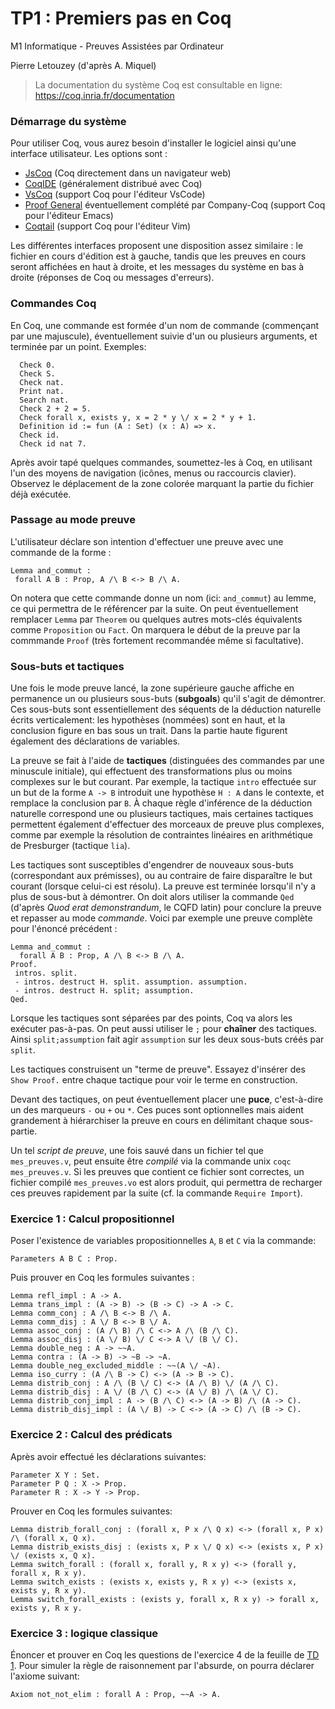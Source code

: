 TP1 : Premiers pas en Coq
=========================

M1 Informatique - Preuves Assistées par Ordinateur 

Pierre Letouzey (d'après A. Miquel)

> La documentation du système Coq est consultable en ligne:
> https://coq.inria.fr/documentation

### Démarrage du système ###

Pour utiliser Coq, vous aurez besoin d'installer le logiciel ainsi
qu'une interface utilisateur.  Les options sont :

- [JsCoq](https://x80.org/collacoq) (Coq directement dans un
  navigateur web)
- [CoqIDE](https://coq.inria.fr/refman/practical-tools/coqide.html)
  (généralement distribué avec Coq)
- [VsCoq](https://github.com/coq-community/vscoq) (support Coq pour
  l'éditeur VsCode)
- [Proof General](https://proofgeneral.github.io/) éventuellement
  complété par Company-Coq (support Coq pour l'éditeur Emacs)
- [Coqtail](https://github.com/whonore/Coqtail) (support Coq pour
  l'éditeur Vim)

Les différentes interfaces proposent une disposition assez similaire :
le fichier en cours d'édition est à gauche, tandis que les preuves en
cours seront affichées en haut à droite, et les messages du système en
bas à droite (réponses de Coq ou messages d'erreurs).

### Commandes Coq ###

En Coq, une commande est formée d'un nom de commande (commençant par
une majuscule), éventuellement suivie d'un ou plusieurs arguments, et
terminée par un point.  Exemples:

```
  Check 0.
  Check S.
  Check nat.
  Print nat.
  Search nat.
  Check 2 + 2 = 5.
  Check forall x, exists y, x = 2 * y \/ x = 2 * y + 1.
  Definition id := fun (A : Set) (x : A) => x.
  Check id.
  Check id nat 7.
```

Après avoir tapé quelques commandes, soumettez-les à Coq, en utilisant
l'un des moyens de navigation (icônes, menus ou raccourcis
clavier). Observez le déplacement de la zone colorée marquant la
partie du fichier déjà exécutée.

### Passage au mode preuve ###

L'utilisateur déclare son intention d'effectuer une preuve avec une
commande de la forme :

```
Lemma and_commut :
 forall A B : Prop, A /\ B <-> B /\ A.
```

On notera que cette commande donne un nom (ici: `and_commut`) au
lemme, ce qui permettra de le référencer par la suite. On peut
éventuellement remplacer `Lemma` par `Theorem` ou quelques autres
mots-clés équivalents comme `Proposition` ou `Fact`. On marquera le
début de la preuve par la commmande `Proof` (très fortement
recommandée même si facultative).

### Sous-buts et tactiques ###

Une fois le mode preuve lancé, la zone supérieure gauche affiche en
permanence un ou plusieurs sous-buts (**subgoals**) qu'il s'agit de
démontrer. Ces sous-buts sont essentiellement des séquents de la
déduction naturelle écrits verticalement: les hypothèses (nommées)
sont en haut, et la conclusion figure en bas sous un trait. Dans la
partie haute figurent également des déclarations de variables.

La preuve se fait à l'aide de **tactiques** (distinguées des commandes
par une minuscule initiale), qui effectuent des transformations plus
ou moins complexes sur le but courant.  Par exemple, la tactique
`intro` effectuée sur un but de la forme `A -> B` introduit une
hypothèse `H : A` dans le contexte, et remplace la conclusion par
`B`. À chaque règle d'inférence de la déduction naturelle correspond
une ou plusieurs tactiques, mais certaines tactiques permettent
également d'effectuer des morceaux de preuve plus complexes, comme par
exemple la résolution de contraintes linéaires en arithmétique de
Presburger (tactique `lia`).

Les tactiques sont susceptibles d'engendrer de nouveaux sous-buts
(correspondant aux prémisses), ou au contraire de faire disparaître le
but courant (lorsque celui-ci est résolu).  La preuve est terminée
lorsqu'il n'y a plus de sous-but à démontrer. On doit alors utiliser
la commande `Qed` (d'après *Quod erat demonstrandum*, le CQFD latin)
pour conclure la preuve et repasser au mode *commande*. Voici par
exemple une preuve complète pour l'énoncé précédent :

```
Lemma and_commut :
  forall A B : Prop, A /\ B <-> B /\ A.
Proof.
 intros. split.
 - intros. destruct H. split. assumption. assumption.
 - intros. destruct H. split; assumption.
Qed.
```

Lorsque les tactiques sont séparées par des points, Coq va alors les
exécuter pas-à-pas. On peut aussi utiliser le `;` pour **chaîner** des
tactiques. Ainsi `split;assumption` fait agir `assumption` sur les
deux sous-buts créés par `split`.

Les tactiques construisent un "terme de preuve". Essayez d'insérer des
`Show Proof.` entre chaque tactique pour voir le terme en construction.

Devant des tactiques, on peut éventuellement placer une **puce**,
c'est-à-dire un des marqueurs `-` ou `+` ou `*`. Ces puces sont
optionnelles mais aident grandement à hiérarchiser la preuve en cours
en délimitant chaque sous-partie.

Un tel *script de preuve*, une fois sauvé dans un fichier tel que
`mes_preuves.v`, peut ensuite être *compilé* via la commande unix
`coqc mes_preuves.v`.  Si les preuves que contient ce fichier sont
correctes, un fichier compilé `mes_preuves.vo` est alors produit, qui
permettra de recharger ces preuves rapidement par la suite (cf. la
commande `Require Import`).

### Exercice 1 : Calcul propositionnel ###

Poser l'existence de variables propositionnelles `A`, `B` et `C` via
la commande:

```
Parameters A B C : Prop.
```

Puis prouver en Coq les formules suivantes :

```
Lemma refl_impl : A -> A.
Lemma trans_impl : (A -> B) -> (B -> C) -> A -> C.
Lemma comm_conj : A /\ B <-> B /\ A.
Lemma comm_disj : A \/ B <-> B \/ A.
Lemma assoc_conj : (A /\ B) /\ C <-> A /\ (B /\ C).
Lemma assoc_disj : (A \/ B) \/ C <-> A \/ (B \/ C).
Lemma double_neg : A -> ~~A.
Lemma contra : (A -> B) -> ~B -> ~A.
Lemma double_neg_excluded_middle : ~~(A \/ ~A).
Lemma iso_curry : (A /\ B -> C) <-> (A -> B -> C).
Lemma distrib_conj : A /\ (B \/ C) <-> (A /\ B) \/ (A /\ C).
Lemma distrib_disj : A \/ (B /\ C) <-> (A \/ B) /\ (A \/ C).
Lemma distrib_conj_impl : A -> (B /\ C) <-> (A -> B) /\ (A -> C).
Lemma distrib_disj_impl : (A \/ B) -> C <-> (A -> C) /\ (B -> C).
```

### Exercice 2 :  Calcul des prédicats ###

Après avoir effectué les déclarations suivantes:

```
Parameter X Y : Set.
Parameter P Q : X -> Prop.
Parameter R : X -> Y -> Prop.
```

Prouver en Coq les formules suivantes:

```
Lemma distrib_forall_conj : (forall x, P x /\ Q x) <-> (forall x, P x) /\ (forall x, Q x).
Lemma distrib_exists_disj : (exists x, P x \/ Q x) <-> (exists x, P x) \/ (exists x, Q x).
Lemma switch_forall : (forall x, forall y, R x y) <-> (forall y, forall x, R x y).
Lemma switch_exists : (exists x, exists y, R x y) <-> (exists x, exists y, R x y).
Lemma switch_forall_exists : (exists y, forall x, R x y) -> forall x, exists y, R x y.
```

### Exercice 3 : logique classique ###

Énoncer et prouver en Coq les questions de l'exercice 4 de la feuille
de [TD 1](../td/td1.pdf). Pour
simuler la règle de raisonnement par l'absurde, on pourra déclarer
l'axiome suivant:

```
Axiom not_not_elim : forall A : Prop, ~~A -> A.
```
